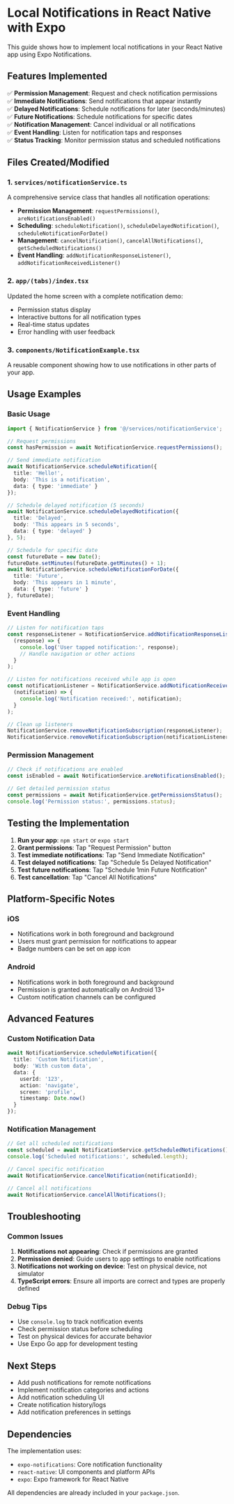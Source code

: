 # Local Notifications in React Native with Expo

This guide shows how to implement local notifications in your React Native app using Expo Notifications.

## Features Implemented

✅ **Permission Management**: Request and check notification permissions  
✅ **Immediate Notifications**: Send notifications that appear instantly  
✅ **Delayed Notifications**: Schedule notifications for later (seconds/minutes)  
✅ **Future Notifications**: Schedule notifications for specific dates  
✅ **Notification Management**: Cancel individual or all notifications  
✅ **Event Handling**: Listen for notification taps and responses  
✅ **Status Tracking**: Monitor permission status and scheduled notifications  

## Files Created/Modified

### 1. `services/notificationService.ts`
A comprehensive service class that handles all notification operations:

- **Permission Management**: `requestPermissions()`, `areNotificationsEnabled()`
- **Scheduling**: `scheduleNotification()`, `scheduleDelayedNotification()`, `scheduleNotificationForDate()`
- **Management**: `cancelNotification()`, `cancelAllNotifications()`, `getScheduledNotifications()`
- **Event Handling**: `addNotificationResponseListener()`, `addNotificationReceivedListener()`

### 2. `app/(tabs)/index.tsx`
Updated the home screen with a complete notification demo:

- Permission status display
- Interactive buttons for all notification types
- Real-time status updates
- Error handling with user feedback

### 3. `components/NotificationExample.tsx`
A reusable component showing how to use notifications in other parts of your app.

## Usage Examples

### Basic Usage

```typescript
import { NotificationService } from '@/services/notificationService';

// Request permissions
const hasPermission = await NotificationService.requestPermissions();

// Send immediate notification
await NotificationService.scheduleNotification({
  title: 'Hello!',
  body: 'This is a notification',
  data: { type: 'immediate' }
});

// Schedule delayed notification (5 seconds)
await NotificationService.scheduleDelayedNotification({
  title: 'Delayed',
  body: 'This appears in 5 seconds',
  data: { type: 'delayed' }
}, 5);

// Schedule for specific date
const futureDate = new Date();
futureDate.setMinutes(futureDate.getMinutes() + 1);
await NotificationService.scheduleNotificationForDate({
  title: 'Future',
  body: 'This appears in 1 minute',
  data: { type: 'future' }
}, futureDate);
```

### Event Handling

```typescript
// Listen for notification taps
const responseListener = NotificationService.addNotificationResponseListener(
  (response) => {
    console.log('User tapped notification:', response);
    // Handle navigation or other actions
  }
);

// Listen for notifications received while app is open
const notificationListener = NotificationService.addNotificationReceivedListener(
  (notification) => {
    console.log('Notification received:', notification);
  }
);

// Clean up listeners
NotificationService.removeNotificationSubscription(responseListener);
NotificationService.removeNotificationSubscription(notificationListener);
```

### Permission Management

```typescript
// Check if notifications are enabled
const isEnabled = await NotificationService.areNotificationsEnabled();

// Get detailed permission status
const permissions = await NotificationService.getPermissionsStatus();
console.log('Permission status:', permissions.status);
```

## Testing the Implementation

1. **Run your app**: `npm start` or `expo start`
2. **Grant permissions**: Tap "Request Permission" button
3. **Test immediate notifications**: Tap "Send Immediate Notification"
4. **Test delayed notifications**: Tap "Schedule 5s Delayed Notification"
5. **Test future notifications**: Tap "Schedule 1min Future Notification"
6. **Test cancellation**: Tap "Cancel All Notifications"

## Platform-Specific Notes

### iOS
- Notifications work in both foreground and background
- Users must grant permission for notifications to appear
- Badge numbers can be set on app icon

### Android
- Notifications work in both foreground and background
- Permission is granted automatically on Android 13+
- Custom notification channels can be configured

## Advanced Features

### Custom Notification Data
```typescript
await NotificationService.scheduleNotification({
  title: 'Custom Notification',
  body: 'With custom data',
  data: {
    userId: '123',
    action: 'navigate',
    screen: 'profile',
    timestamp: Date.now()
  }
});
```

### Notification Management
```typescript
// Get all scheduled notifications
const scheduled = await NotificationService.getScheduledNotifications();
console.log('Scheduled notifications:', scheduled.length);

// Cancel specific notification
await NotificationService.cancelNotification(notificationId);

// Cancel all notifications
await NotificationService.cancelAllNotifications();
```

## Troubleshooting

### Common Issues

1. **Notifications not appearing**: Check if permissions are granted
2. **Permission denied**: Guide users to app settings to enable notifications
3. **Notifications not working on device**: Test on physical device, not simulator
4. **TypeScript errors**: Ensure all imports are correct and types are properly defined

### Debug Tips

- Use `console.log` to track notification events
- Check permission status before scheduling
- Test on physical devices for accurate behavior
- Use Expo Go app for development testing

## Next Steps

- Add push notifications for remote notifications
- Implement notification categories and actions
- Add notification scheduling UI
- Create notification history/logs
- Add notification preferences in settings

## Dependencies

The implementation uses:
- `expo-notifications`: Core notification functionality
- `react-native`: UI components and platform APIs
- `expo`: Expo framework for React Native

All dependencies are already included in your `package.json`.

